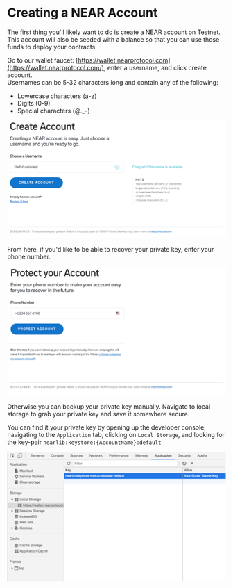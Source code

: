 # Creating a NEAR Account

The first thing you'll likely want to do is create a NEAR account on Testnet. This account will also be seeded with a balance so that you can use those funds to deploy your contracts.

Go to our wallet faucet: [https://wallet.nearprotocol.com](https://wallet.nearprotocol.com/), enter a username, and click create account.  
Usernames can be 5-32 characters long and contain any of the following:

* Lowercase characters \(a-z\) 
* Digits \(0-9\) 
* Special characters \(@.\_-\)

![Step 1: Create Account](../.gitbook/assets/image-3.png)

From here, if you'd like to be able to recover your private key, enter your phone number.

![Step 2: Decide how you want to back up your private keys](../.gitbook/assets/image%20%281%29.png)

Otherwise you can backup your private key manually. Navigate to local storage to grab your private key and save it somewhere secure.

You can find it your private key by opening up the developer console, navigating to the `Application` tab, clicking on `Local Storage`, and looking for the key-pair `nearlib:keystore:{AccountName}:default`

![](../.gitbook/assets/image-5.png)

